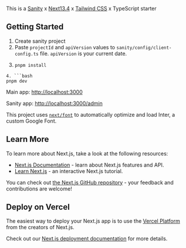This is a [Sanity](https://www.sanity.io/) x [Next13.4](https://nextjs.org/) x [Tailwind CSS](https://tailwindcss.com/) x TypeScript starter

## Getting Started

1. Create sanity project
2. Paste `projectId` and `apiVersion` values to `sanity/config/client-config.ts` file. `apiVersion` is your current date.
3. ```bash
   pnpm install
   ```

````
4. ```bash
pnpm dev
````

Main app: [http://localhost:3000](http://localhost:3000)

Sanity app: [http://localhost:3000/admin](http://localhost:3000/admin)

This project uses [`next/font`](https://nextjs.org/docs/basic-features/font-optimization) to automatically optimize and load Inter, a custom Google Font.

## Learn More

To learn more about Next.js, take a look at the following resources:

- [Next.js Documentation](https://nextjs.org/docs) - learn about Next.js features and API.
- [Learn Next.js](https://nextjs.org/learn) - an interactive Next.js tutorial.

You can check out [the Next.js GitHub repository](https://github.com/vercel/next.js/) - your feedback and contributions are welcome!

## Deploy on Vercel

The easiest way to deploy your Next.js app is to use the [Vercel Platform](https://vercel.com/new?utm_medium=default-template&filter=next.js&utm_source=create-next-app&utm_campaign=create-next-app-readme) from the creators of Next.js.

Check out our [Next.js deployment documentation](https://nextjs.org/docs/deployment) for more details.
